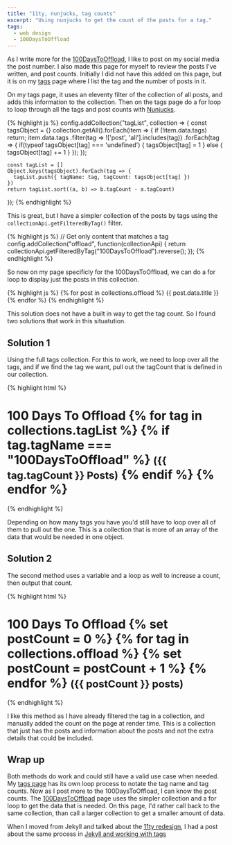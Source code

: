 ```yaml
---
title: "11ty, nunjucks, tag counts"
excerpt: "Using nunjucks to get the count of the posts for a tag."
tags:
  - web design
  - 100DaysToOffload
---
```


As I write more for the [100DaysToOffload](/100DaysToOffload/), I like to post on my social media the post number. I also made this page for myself to review the posts I've written, and post counts. Initially I did not have this added on this page, but it is on my [tags](/tags/) page where I list the tag and the number of posts in it. 

On my tags page, it uses an eleventy filter of the collection of all posts, and adds this information to the collection. Then on the tags page do a for loop to loop through all the tags and post counts with [Nunjucks](https://mozilla.github.io/nunjucks/). 

{% highlight js %}
config.addCollection("tagList", collection => {
    const tagsObject = {}
    collection.getAll().forEach(item => {
      if (!item.data.tags) return;
      item.data.tags
        .filter(tag => !['post', 'all'].includes(tag))
        .forEach(tag => {
          if(typeof tagsObject[tag] === 'undefined') {
            tagsObject[tag] = 1
          } else {
            tagsObject[tag] += 1
          }
        });
    });

    const tagList = []
    Object.keys(tagsObject).forEach(tag => {
      tagList.push({ tagName: tag, tagCount: tagsObject[tag] })
    })
    return tagList.sort((a, b) => b.tagCount - a.tagCount)

  });
{% endhighlight %}

This is great, but I have a simpler collection of the posts by tags using the `collectionApi.getFilteredByTag()` filter.

{% highlight js %}
  // Get only content that matches a tag
  config.addCollection("offload", function(collectionApi) {
    return collectionApi.getFilteredByTag("100DaysToOffload").reverse();
  });
{% endhighlight %}

So now on my page specificly for the 100DaysToOffload, we can do a for loop to display just the posts in this collection. 

{% highlight js %}
{% for post in collections.offload %}
  {{ post.data.title }}
{% endfor %}
{% endhighlight %}

This solution does not have a built in way to get the tag count. So I found two solutions that work in this situatution. 

## Solution 1

Using the full tags collection. For this to work, we need to loop over all the tags, and if we find the tag we want, pull out the tagCount that is defined in our collection. 

{% highlight html %}
  <h1>100 Days To Offload
    {% for tag in collections.tagList %}
      {% if tag.tagName === "100DaysToOffload" %}
        <small>({{ tag.tagCount }} Posts)</small>
      {% endif %}
    {% endfor %}
  </h1>
{% endhighlight %}

Depending on how many tags you have you'd still have to loop over all of them to pull out the one. This is a collection that is more of an array of the data that would be needed in one object.

## Solution 2

The second method uses a variable and a loop as well to increase a count, then output that count. 

{% highlight html %}
  <h1>100 Days To Offload
    {% set postCount = 0 %}
    {% for tag in collections.offload %}
      {% set postCount = postCount + 1 %}
    {% endfor %}
    <small>({{ postCount }} posts)</small>
  </h1>
{% endhighlight %}

I like this method as I have already filtered the tag in a collection, and manually added the count on the page at render time. This is a collection that just has the posts and information about the posts and not the extra details that could be included.

## Wrap up

Both methods do work and could still have a valid use case when needed. My [tags page](/tags/) has its own loop process to notate the tag name and tag counts. Now as I post more to the 100DaysToOffload, I can know the post counts. The [100DaysToOffload](/100DaysToOffload/) page uses the simpler collection and a for loop to get the data that is needed. On this page, I'd rather call back to the same collection, than call a larger collection to get a smaller amount of data. 

When I moved from Jekyll and talked about the [11ty redesign](/blog/11ty-redesign), I had a post about the same process in [Jekyll and working with tags](/blog/working-wtih-jekyll-tags)